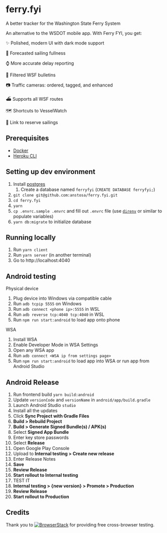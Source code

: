 # ferry.fyi

A better tracker for the Washington State Ferry System

An alternative to the WSDOT mobile app. With Ferry FYI, you get:

✨ Polished, modern UI with dark mode support

🔮 Forecasted sailing fullness

⌚ More accurate delay reporting

📢 Filtered WSF bulletins

📷 Traffic cameras: ordered, tagged, and enhanced

⛴️ Supports all WSF routes

🗺️ Shortcuts to VesselWatch

🎫 Link to reserve sailings

## Prerequisites

- [Docker](https://docs.docker.com/get-docker/)
- [Heroku CLI](https://devcenter.heroku.com/articles/heroku-cli#install-the-heroku-cli)

## Setting up dev environment

1. Install [postgres](https://www.postgresql.org/)
   1. Create a database named `ferryfyi` (`CREATE DATABASE ferryfyi;`)
2. `git clone git@github.com:anstosa/ferry.fyi.git`
3. `cd ferry.fyi`
4. `yarn`
5. `cp .envrc.sample .envrc` and fill out `.envrc` file (use [`direnv`](https://direnv.net/) or similar to populate variables)
6. `yarn db:migrate` to initialize database

## Running locally

1. Run `yarn client`
2. Run `yarn server` (in another terminal)
3. Go to http://localhost:4040

## Android testing

Physical device

1. Plug device into Windows via compatible cable
2. Run `adb tcpip 5555` on Windows
3. Run `adb connect <phone ip>:5555` in WSL
4. Run `adb reverse tcp:4040 tcp:4040` in WSL
5. Run `npm run start:android` to load app onto phone

WSA

1. Install WSA
2. Enable Developer Mode in WSA Settings
3. Open any WSA app
4. Run `adb connect <WSA ip from settings page>`
5. Run `npm run start:android` to load app into WSA or run app from Android Studio

## Android Release

1. Run frontend build `yarn build:android`
2. Update `versionCode` and `versionName` in `android/app/build.gradle`
3. Launch Android Studio `studio`
4. Install all the updates
5. Click **Sync Project with Gradle Files**
6. **Build > Rebuild Project**
7. **Build > Generate Signed Bundle(s) / APK(s)**
8. Select **Signed App Bundle**
9. Enter key store passwords
10. Select **Release**
11. Open Google Play Console
12. Upload to **Internal testing > Create new release**
13. Enter Release Notes
14. **Save**
15. **Review Release**
16. **Start rollout to Internal testing**
17. TEST IT
18. **Internal testing > {new version} > Promote > Production**
19. **Review Release**
20. **Start rollout to Production**

## Credits

Thank you to [![BrowserStack](https://user-images.githubusercontent.com/568242/60857158-6ad96100-a1be-11e9-9cdf-aa5872f2f6c5.png)](http://browserstack.com/) for providing free cross-browser testing.
